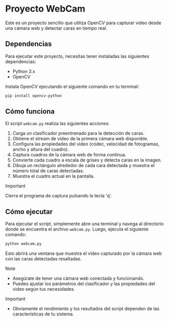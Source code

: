 # Proyecto WebCam

Este es un proyecto sencillo que utiliza OpenCV para capturar video desde una cámara web y detectar caras en tiempo real.

## Dependencias

Para ejecutar este proyecto, necesitas tener instaladas las siguientes dependencias:

- Python 3.x
- OpenCV

Instala OpenCV ejecutando el siguiente comando en tu terminal:

```bash
pip install opencv-python
```

## Cómo funciona

El script `webcam.py` realiza las siguientes acciones:

1. Carga un clasificador preentrenado para la detección de caras.
2. Obtiene el stream de video de la primera cámara web disponible.
3. Configura las propiedades del video (códec, velocidad de fotogramas, ancho y altura del cuadro).
4. Captura cuadros de la cámara web de forma continua.
5. Convierte cada cuadro a escala de grises y detecta caras en la imagen.
6. Dibuja un rectángulo alrededor de cada cara detectada y muestra el número total de caras detectadas.
7. Muestra el cuadro actual en la pantalla.

> [!IMPORTANT]
> Cierra el programa de captura pulsando la tecla 'q'.

## Cómo ejecutar

Para ejecutar el script, simplemente abre una terminal y navega al directorio donde se encuentra el archivo `webcam.py`. Luego, ejecuta el siguiente comando:

```bash
python webcam.py
```

Esto abrirá una ventana que muestra el video capturado por la cámara web con las caras detectadas resaltadas.

> [!NOTE]
> - Asegúrate de tener una cámara web conectada y funcionando.
> - Puedes ajustar los parámetros del clasificador y las propiedades del video según tus necesidades.

> [!IMPORTANT]
> - Obviamente el rendimiento y los resultados del script dependen de las características de tu sistema.